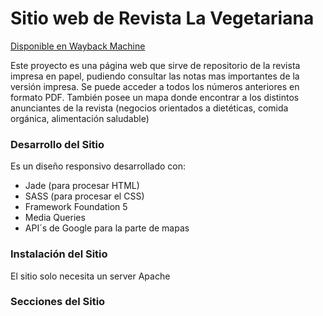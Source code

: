 # Sitio web de Revista La Vegetariana
[Disponible en Wayback Machine](https://web.archive.org/web/20180811182124/http://www.revistavegetariana.com.ar/index.html#)

Este proyecto es una página web que sirve de repositorio de la revista impresa en papel, pudiendo consultar las notas mas importantes de la versión impresa. 
Se puede acceder a todos los números anteriores en formato PDF. 
También posee un mapa donde encontrar a los distintos anunciantes de la revista (negocios orientados a dietéticas, comida orgánica, alimentación saludable)

### Desarrollo del Sitio
Es un diseño responsivo desarrollado con:
* Jade (para procesar HTML) 
* SASS (para procesar el CSS)
* Framework Foundation 5 
* Media Queries 
* API´s de Google para la parte de mapas

### Instalación del Sitio
El sitio solo necesita un server Apache


### Secciones del Sitio

